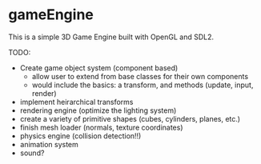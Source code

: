 # gameEngine

This is a simple 3D Game Engine built with OpenGL and SDL2.

TODO:
- Create game object system (component based)
  - allow user to extend from base classes for their own components
  - would include the basics: a transform, and methods (update, input, render)
- implement heirarchical transforms
- rendering engine (optimize the lighting system)
- create a variety of primitive shapes (cubes, cylinders, planes, etc.)
- finish mesh loader (normals, texture coordinates)
- physics engine (collision detection!!)
- animation system
- sound?

